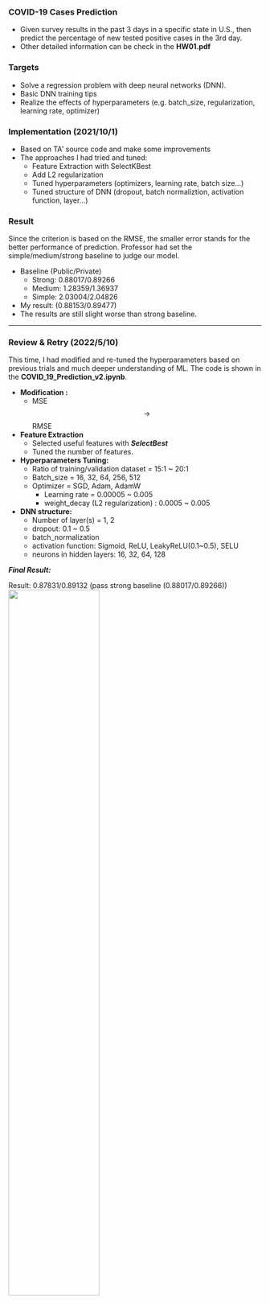 ### COVID-19 Cases Prediction
* Given survey results in the past 3 days in a specific state in U.S., then
predict the percentage of new tested positive cases in the 3rd day.
* Other detailed information can be check in the **HW01.pdf**

### Targets 
* Solve a regression problem with deep neural networks (DNN).
* Basic DNN training tips
* Realize the effects of hyperparameters (e.g. batch_size, regularization, learning rate, optimizer)

### Implementation (2021/10/1)
* Based on TA' source code and make some improvements
* The approaches I had tried and tuned:
  * Feature Extraction with SelectKBest
  * Add L2 regularization
  * Tuned hyperparameters (optimizers, learning rate, batch size...)
  * Tuned structure of DNN (dropout, batch normaliztion, activation function, layer...)
### Result
Since the criterion is based on the RMSE, the smaller error stands for the better performance of prediction.
Professor had set the simple/medium/strong baseline to judge our model.
* Baseline (Public/Private)
  * Strong: 0.88017/0.89266
  * Medium: 1.28359/1.36937 
  * Simple: 2.03004/2.04826
* My result: (0.88153/0.89477)
* The results are still slight worse than strong baseline.
---
### Review & Retry (2022/5/10)
This time, I had modified and re-tuned the hyperparameters based on previous trials and much deeper understanding of ML. The code is shown in the **COVID_19_Prediction_v2.ipynb**.
* **Modification :**
  * MSE $$\rightarrow$$ RMSE
* **Feature Extraction**
  * Selected useful features with ***SelectBest***
  * Tuned the number of features. 
* **Hyperparameters Tuning:**
  * Ratio of training/validation dataset = 15:1 ~ 20:1
  * Batch_size = 16, 32, 64, 256, 512
  * Optimizer = SGD, Adam, AdamW
    * Learning rate = 0.00005 ~ 0.005
    * weight_decay (L2 regularization) : 0.0005 ~ 0.005
 * **DNN structure:**
   * Number of layer(s) = 1, 2
   * dropout: 0.1 ~ 0.5
   * batch_normalization
   * activation function: Sigmoid, ReLU, LeakyReLU(0.1~0.5), SELU
   * neurons in hidden layers: 16, 32, 64, 128

***Final Result:***

Result: 0.87831/0.89132 (pass strong baseline (0.88017/0.89266))
<img src="https://i.imgur.com/rXGpYh4.png" width=60%>
